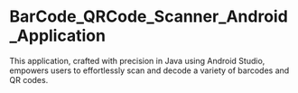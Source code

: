 # BarCode_QRCode_Scanner_Android_Application
This application, crafted with precision in Java using Android Studio, empowers users to effortlessly scan and decode a variety of barcodes and QR codes.
